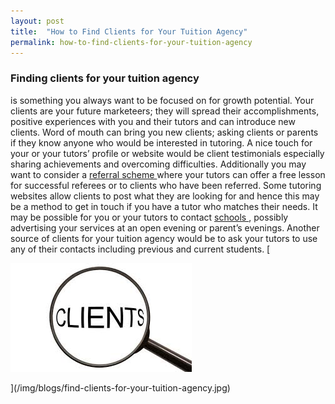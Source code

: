 ```yaml
---
layout: post
title:  "How to Find Clients for Your Tuition Agency"
permalink: how-to-find-clients-for-your-tuition-agency
---
```

### Finding clients for your tuition agency

is something you always want to be focused on for growth potential. Your clients are your future marketeers; they will spread their accomplishments, positive experiences with you and their tutors and can introduce new clients. Word of mouth can bring you new clients; asking clients or parents if they know anyone who would be interested in tutoring. A nice touch for your or your tutors’ profile or website would be client testimonials especially sharing achievements and overcoming difficulties. Additionally you may want to consider a [ referral scheme ](https://www.google.co.uk/url?sa=t&rct=j&q=&esrc=s&source=web&cd=1&cad=rja&ved=0CEkQFjAA&url=http%3A%2F%2Fwww.createandthrive.com%2F5-tips-on-setting-up-a-referral-program-for-your-business&ei=3b_OUqjoHqWw7AaDjYAY&usg=AFQjCNEEWBVvfuR3puhtsVeP671BblMytQ&sig2=ihm5y5t_hX40eP6vj7mnfg&bvm=bv.59026428,d.ZG4) where your tutors can offer a free lesson for successful referees or to clients who have been referred. Some tutoring websites allow clients to post what they are looking for and hence this may be a method to get in touch if you have a tutor who matches their needs. It may be possible for you or your tutors to contact [ schools ](http://schoolsguide.brightyoungthings.co.uk/schools.aspx) , possibly advertising your services at an open evening or parent’s evenings. Another source of clients for your tuition agency would be to ask your tutors to use any of their contacts including previous and current students. [

![find-clients-for-your-tuition-agency](/img/blogs/find-clients-for-your-tuition-agency.jpg)

](/img/blogs/find-clients-for-your-tuition-agency.jpg)
